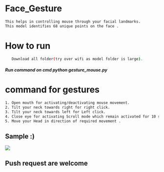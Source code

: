 # Face_Gesture        
                                 
```bash       
This helps in controlling mouse through your facial landmarks.  
This model identifies 68 unique points on the face .                       
```   
# How to run           
```bash       
   Download all folder(try over wifi as model folder is large).                                                  
```    
##### Run command on cmd  python gesture_mouse.py     
      
             
# command for gestures        
```bash
1. Open mouth for activating/deactivating mouse movement.   
2. Tilt your neck towards right for right click.
3. Tilt your neck towards left for Left click.
4. Close eye for activating Scroll mode which remain activated for 10 seconds.
5. Move your Head in direction of required movement .
```

## Sample :)
<img src="Sample/example.gif">   

## Push request are welcome 
  
 
